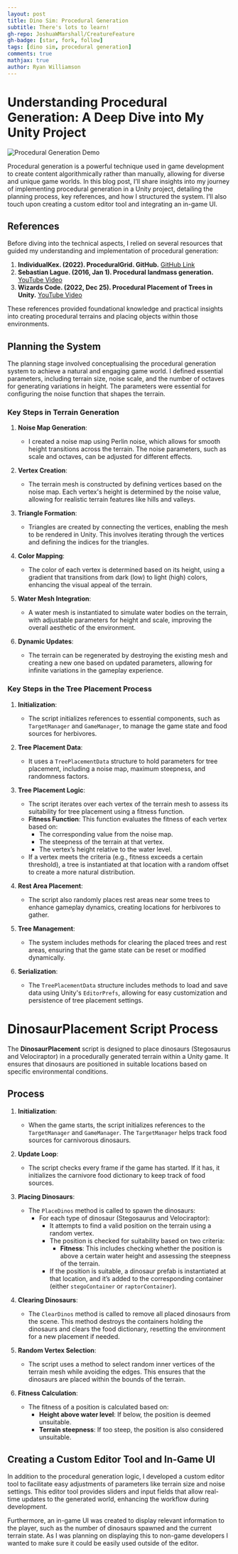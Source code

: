 ```yaml
---
layout: post
title: Dino Sim: Procedural Generation
subtitle: There's lots to learn!
gh-repo: JoshuaWMarshall/CreatureFeature
gh-badge: [star, fork, follow]
tags: [dino sim, procedural generation]
comments: true
mathjax: true
author: Ryan Williamson
---
```


# Understanding Procedural Generation: A Deep Dive into My Unity Project


![Procedural Generation Demo](https://ryggy.github.io/assets/img/procgen.gif)


Procedural generation is a powerful technique used in game development to create content algorithmically rather than manually, allowing for diverse and unique game worlds. In this blog post, I’ll share insights into my journey of implementing procedural generation in a Unity project, detailing the planning process, key references, and how I structured the system. I’ll also touch upon creating a custom editor tool and integrating an in-game UI.

## References
Before diving into the technical aspects, I relied on several resources that guided my understanding and implementation of procedural generation:

1. **IndividualKex. (2022). ProceduralGrid. GitHub.** [GitHub Link](https://github.com/IndividualKex/ProceduralGrid)
2. **Sebastian Lague. (2016, Jan 1). Procedural landmass generation.** [YouTube Video](https://youtu.be/wbpMiKiSKm8?si=mBFpqAb9GFumkWR0)
3. **Wizards Code. (2022, Dec 25). Procedural Placement of Trees in Unity.** [YouTube Video](https://youtu.be/q5KD4KXczys?si=XVAynWHfW1CSDjEp)

These references provided foundational knowledge and practical insights into creating procedural terrains and placing objects within those environments.

## Planning the System
The planning stage involved conceptualising the procedural generation system to achieve a natural and engaging game world. I defined essential parameters, including terrain size, noise scale, and the number of octaves for generating variations in height. The parameters were essential for configuring the noise function that shapes the terrain.


### Key Steps in Terrain Generation

1. **Noise Map Generation**: 
   - I created a noise map using Perlin noise, which allows for smooth height transitions across the terrain. The noise parameters, such as scale and octaves, can be adjusted for different effects.

2. **Vertex Creation**:
   - The terrain mesh is constructed by defining vertices based on the noise map. Each vertex's height is determined by the noise value, allowing for realistic terrain features like hills and valleys.

3. **Triangle Formation**:
   - Triangles are created by connecting the vertices, enabling the mesh to be rendered in Unity. This involves iterating through the vertices and defining the indices for the triangles.

4. **Color Mapping**:
   - The color of each vertex is determined based on its height, using a gradient that transitions from dark (low) to light (high) colors, enhancing the visual appeal of the terrain.

5. **Water Mesh Integration**:
   - A water mesh is instantiated to simulate water bodies on the terrain, with adjustable parameters for height and scale, improving the overall aesthetic of the environment.

6. **Dynamic Updates**:
   - The terrain can be regenerated by destroying the existing mesh and creating a new one based on updated parameters, allowing for infinite variations in the gameplay experience.


### Key Steps in the Tree Placement Process

1. **Initialization**:
   - The script initializes references to essential components, such as `TargetManager` and `GameManager`, to manage the game state and food sources for herbivores.

2. **Tree Placement Data**:
   - It uses a `TreePlacementData` structure to hold parameters for tree placement, including a noise map, maximum steepness, and randomness factors.

3. **Tree Placement Logic**:
   - The script iterates over each vertex of the terrain mesh to assess its suitability for tree placement using a fitness function. 
   - **Fitness Function**: This function evaluates the fitness of each vertex based on:
     - The corresponding value from the noise map.
     - The steepness of the terrain at that vertex.
     - The vertex’s height relative to the water level.
   - If a vertex meets the criteria (e.g., fitness exceeds a certain threshold), a tree is instantiated at that location with a random offset to create a more natural distribution.

4. **Rest Area Placement**:
   - The script also randomly places rest areas near some trees to enhance gameplay dynamics, creating locations for herbivores to gather.

5. **Tree Management**:
   - The system includes methods for clearing the placed trees and rest areas, ensuring that the game state can be reset or modified dynamically.

6. **Serialization**:
   - The `TreePlacementData` structure includes methods to load and save data using Unity's `EditorPrefs`, allowing for easy customization and persistence of tree placement settings.

# DinosaurPlacement Script Process

The **DinosaurPlacement** script is designed to place dinosaurs (Stegosaurus and Velociraptor) in a procedurally generated terrain within a Unity game. It ensures that dinosaurs are positioned in suitable locations based on specific environmental conditions.

## Process

1. **Initialization**:
   - When the game starts, the script initializes references to the `TargetManager` and `GameManager`. The `TargetManager` helps track food sources for carnivorous dinosaurs.

2. **Update Loop**:
   - The script checks every frame if the game has started. If it has, it initializes the carnivore food dictionary to keep track of food sources.

3. **Placing Dinosaurs**:
   - The `PlaceDinos` method is called to spawn the dinosaurs:
     - For each type of dinosaur (Stegosaurus and Velociraptor):
       - It attempts to find a valid position on the terrain using a random vertex.
       - The position is checked for suitability based on two criteria:
         - **Fitness**: This includes checking whether the position is above a certain water height and assessing the steepness of the terrain.
       - If the position is suitable, a dinosaur prefab is instantiated at that location, and it’s added to the corresponding container (either `stegoContainer` or `raptorContainer`).

4. **Clearing Dinosaurs**:
   - The `ClearDinos` method is called to remove all placed dinosaurs from the scene. This method destroys the containers holding the dinosaurs and clears the food dictionary, resetting the environment for a new placement if needed.

5. **Random Vertex Selection**:
   - The script uses a method to select random inner vertices of the terrain mesh while avoiding the edges. This ensures that the dinosaurs are placed within the bounds of the terrain.

6. **Fitness Calculation**:
   - The fitness of a position is calculated based on:
     - **Height above water level**: If below, the position is deemed unsuitable.
     - **Terrain steepness**: If too steep, the position is also considered unsuitable.

## Creating a Custom Editor Tool and In-Game UI

In addition to the procedural generation logic, I developed a custom editor tool to facilitate easy adjustments of parameters like terrain size and noise settings. This editor tool provides sliders and input fields that allow real-time updates to the generated world, enhancing the workflow during development.

Furthermore, an in-game UI was created to display relevant information to the player, such as the number of dinosaurs spawned and the current terrain state. As I was planning on displaying this to non-game developers I wanted to make sure it could be easily used outside of the editor.



